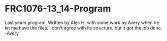 FRC1076-13_14-Program
=====================

Last years program. Written by Alec H, with some work by Avery when he let me have the files. I don't agree with its structure, but it got the job done. -Avery
